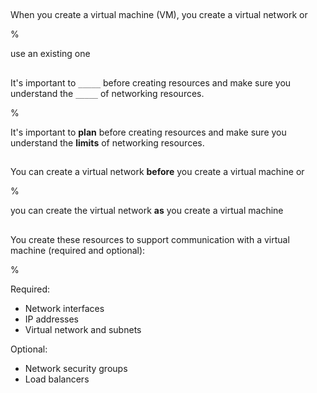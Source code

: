 ##

When you create a virtual machine (VM), you create a virtual network or

%

use an existing one

##

It's important to `_____` before creating resources and make sure you understand the `_____` of networking resources.

%

It's important to **plan** before creating resources and make sure you understand the **limits** of networking resources.

##

You can create a virtual network **before** you create a virtual machine or

%

you can create the virtual network **as** you create a virtual machine

##

You create these resources to support communication with a virtual machine (required and optional):

%

Required:

- Network interfaces
- IP addresses
- Virtual network and subnets

Optional:

- Network security groups
- Load balancers
